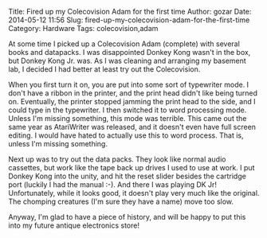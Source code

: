 Title: Fired up my Colecovision Adam for the first time
Author: gozar
Date: 2014-05-12 11:56
Slug: fired-up-my-colecovision-adam-for-the-first-time
Category: Hardware
Tags: colecovision,adam

At some time I picked up a Colecovision Adam (complete) with several books and datapacks. I was disappointed Donkey Kong wasn't in the box, but Donkey Kong Jr. was. As I was cleaning and arranging my basement lab, I decided I had better at least try out the Colecovision.

When you first turn it on, you are put into some sort of typewriter mode. I don't have a ribbon in the printer, and the print head didn't like being turned on. Eventually, the printer stopped jamming the print head to the side, and I could type in the typewriter. I then switched it to word processing mode. Unless I'm missing something, this mode was terrible. This came out the same year as AtariWriter was released, and it doesn't even have full screen editing. I would have hated to actually use this to word process. That is, unless I'm missing something.

Next up was to try out the data packs. They look like normal audio cassettes, but work like the tape back up drives I used to use at work. I put Donkey Kong into the unity, and hit the reset slider besides the cartridge port (luckily I had the manual :-). And there I was playing DK Jr! Unfortunately, while it looks good, it doesn't play very much like the original. The chomping creatures (I'm sure they have a name) move too slow. 

Anyway, I'm glad to have a piece of history, and will be happy to put this into my future antique electronics store!


